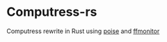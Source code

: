# Computress-rs

Computress rewrite in Rust using [poise](https://github.com/serenity-rs/poise) and [ffmonitor](https://github.com/OpenFusionProject/ffmonitor)
